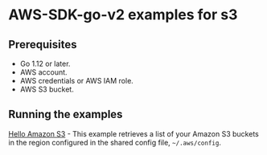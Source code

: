 # AWS-SDK-go-v2 examples for s3

## Prerequisites

- Go 1.12 or later.
- AWS account.
- AWS credentials or AWS IAM role.
- AWS S3 bucket.

## Running the examples

[Hello Amazon S3](hello/hello.go#L4) - This example retrieves a list of your Amazon S3 buckets in the region configured in the shared config file, `~/.aws/config`.
